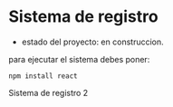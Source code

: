 <h1> Sistema de registro </h1>

- estado del proyecto: en construccion.

para ejecutar el sistema debes poner:

```npm install react```

Sistema de registro 2
